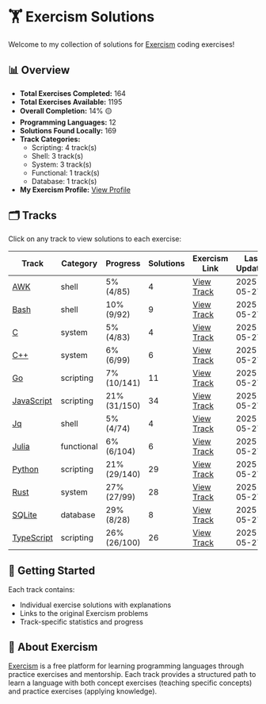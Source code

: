 # 🏋️ Exercism Solutions

Welcome to my collection of solutions for [Exercism](https://exercism.org/) coding exercises!

## 📊 Overview

- **Total Exercises Completed:** 164
- **Total Exercises Available:** 1195
- **Overall Completion:** 14% 🟡
- **Programming Languages:** 12
- **Solutions Found Locally:** 169
- **Track Categories:**
  - Scripting: 4 track(s)
  - Shell: 3 track(s)
  - System: 3 track(s)
  - Functional: 1 track(s)
  - Database: 1 track(s)
- **My Exercism Profile:** [View Profile](https://exercism.org/profiles/princemuel)

## 🗂️ Tracks

Click on any track to view solutions to each exercise:


| Track | Category | Progress | Solutions | Exercism Link | Last Updated |
|-------|----------|----------|-----------|-------------|-------------|
| [AWK](awk/README.md) | shell | 5% (4/85) | 4 | [View Track](https://exercism.org/tracks/awk) | 2025-05-27 |
| [Bash](bash/README.md) | shell | 10% (9/92) | 9 | [View Track](https://exercism.org/tracks/bash) | 2025-05-27 |
| [C](c/README.md) | system | 5% (4/83) | 4 | [View Track](https://exercism.org/tracks/c) | 2025-05-27 |
| [C++](cpp/README.md) | system | 6% (6/99) | 6 | [View Track](https://exercism.org/tracks/cpp) | 2025-05-27 |
| [Go](go/README.md) | scripting | 7% (10/141) | 11 | [View Track](https://exercism.org/tracks/go) | 2025-05-27 |
| [JavaScript](javascript/README.md) | scripting | 21% (31/150) | 34 | [View Track](https://exercism.org/tracks/javascript) | 2025-05-27 |
| [Jq](jq/README.md) | shell | 5% (4/74) | 4 | [View Track](https://exercism.org/tracks/jq) | 2025-05-27 |
| [Julia](julia/README.md) | functional | 6% (6/104) | 6 | [View Track](https://exercism.org/tracks/julia) | 2025-05-27 |
| [Python](python/README.md) | scripting | 21% (29/140) | 29 | [View Track](https://exercism.org/tracks/python) | 2025-05-27 |
| [Rust](rust/README.md) | system | 27% (27/99) | 28 | [View Track](https://exercism.org/tracks/rust) | 2025-05-27 |
| [SQLite](sqlite/README.md) | database | 29% (8/28) | 8 | [View Track](https://exercism.org/tracks/sqlite) | 2025-05-27 |
| [TypeScript](typescript/README.md) | scripting | 26% (26/100) | 26 | [View Track](https://exercism.org/tracks/typescript) | 2025-05-27 |

## 🚀 Getting Started

Each track contains:
- Individual exercise solutions with explanations
- Links to the original Exercism problems
- Track-specific statistics and progress

## 📝 About Exercism

[Exercism](https://exercism.org/) is a free platform for learning programming languages through practice exercises and mentorship. Each track provides a structured path to learn a language with both concept exercises (teaching specific concepts) and practice exercises (applying knowledge).
